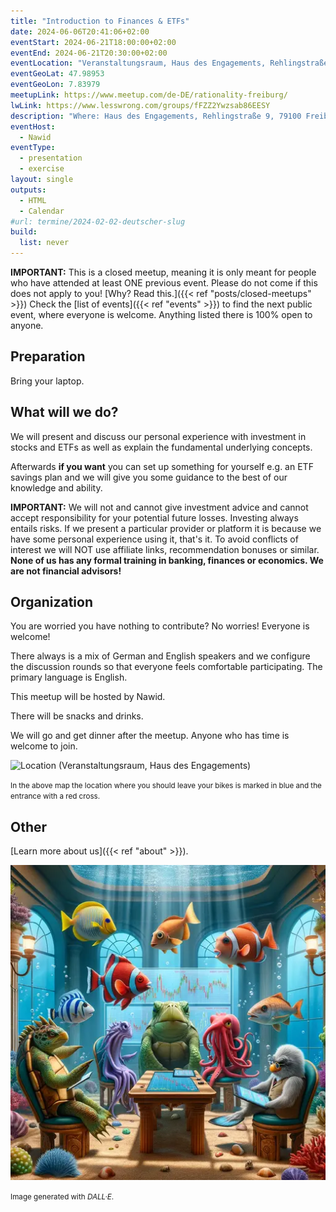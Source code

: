 ```yaml
---
title: "Introduction to Finances & ETFs"
date: 2024-06-06T20:41:06+02:00
eventStart: 2024-06-21T18:00:00+02:00
eventEnd: 2024-06-21T20:30:00+02:00
eventLocation: "Veranstaltungsraum, Haus des Engagements, Rehlingstraße 9, 79100 Freiburg"
eventGeoLat: 47.98953
eventGeoLon: 7.83979
meetupLink: https://www.meetup.com/de-DE/rationality-freiburg/
lwLink: https://www.lesswrong.com/groups/fFZZ2Ywzsab86EESY
description: "Where: Haus des Engagements, Rehlingstraße 9, 79100 Freiburg. When: Friday, June 21st 2024 at 18:00 hours CEST."
eventHost:
  - Nawid
eventType:
  - presentation
  - exercise
layout: single
outputs:
  - HTML
  - Calendar
#url: termine/2024-02-02-deutscher-slug
build:
  list: never
---
```


**IMPORTANT:** This is a closed meetup, meaning it is only meant for people who
have attended at least ONE previous event. Please do not come if this does not
apply to you! [Why? Read this.]({{< ref "posts/closed-meetups" >}}) Check the
[list of events]({{< ref "events" >}}) to find the next public event, where
everyone is welcome. Anything listed there is 100% open to anyone.


## Preparation

Bring your laptop.


## What will we do?

We will present and discuss our personal experience with investment in stocks
and ETFs as well as explain the fundamental underlying concepts.

Afterwards **if you want** you can set up something for yourself e.g. an ETF
savings plan and we will give you some guidance to the best of our knowledge
and ability.

**IMPORTANT:** We will not and cannot give investment advice and cannot accept
responsibility for your potential future losses. Investing always entails
risks. If we present a particular provider or platform it is because we have
some personal experience using it, that's it. To avoid conflicts of interest we
will NOT use affiliate links, recommendation bonuses or similar. **None of us
has any formal training in banking, finances or economics. We are not financial
advisors!**


## Organization

You are worried you have nothing to contribute? No worries! Everyone is
welcome!

There always is a mix of German and English speakers and we configure the
discussion rounds so that everyone feels comfortable participating. The primary
language is English.

This meetup will be hosted by Nawid.

There will be snacks and drinks.

We will go and get dinner after the meetup. Anyone who has time is welcome to
join.

![Location (Veranstaltungsraum, Haus des Engagements)](/images/hde-new-building.png)

<small>In the above map the location where you should leave your bikes is marked
in blue and the entrance with a red cross.</small>


## Other

[Learn more about us]({{< ref "about" >}}).

![Fish discussing investments](cover.webp "Fish discussing investments")

<small>Image generated with _DALL·E_.</small>
